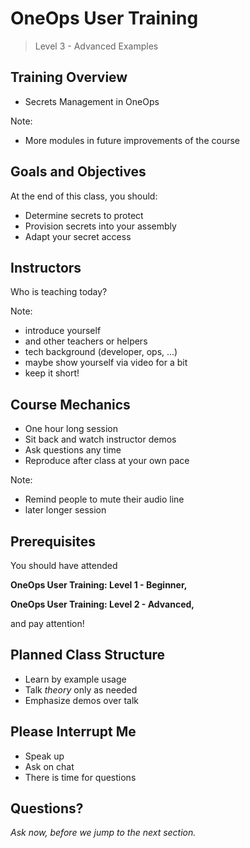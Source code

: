 # OneOps User Training

> Level 3 - Advanced Examples

<!--- vertical -->

## Training Overview

- Secrets Management in OneOps <!-- .element: class="fragment" -->

Note: 
- More modules in future improvements of the course

<!--- vertical -->

## Goals and Objectives

At the end of this class, you should: <!-- .element: class="fragment" -->

- Determine secrets to protect <!-- .element: class="fragment" -->
- Provision secrets into your assembly <!-- .element: class="fragment" -->
- Adapt your secret access <!-- .element: class="fragment" -->

<!--- vertical -->

## Instructors

Who is teaching today?

Note:
- introduce yourself
- and other teachers or helpers
- tech background (developer, ops, ...)
- maybe show yourself via video for a bit
- keep it short!

<!--- vertical -->

## Course Mechanics

- One hour long session
- Sit back and watch instructor demos
- Ask questions any time
- Reproduce after class at your own pace

Note:
- Remind people to mute their audio line
- later longer session

<!--- vertical -->

## Prerequisites

You should have attended <!-- .element: class="fragment" -->

__OneOps User Training: Level 1 - Beginner,__ <!-- .element: class="fragment" -->

__OneOps User Training: Level 2 - Advanced,__ <!-- .element: class="fragment" -->

and pay attention! <!-- .element: class="fragment" -->

<!--- vertical -->

## Planned Class Structure

- Learn by example usage
- Talk _theory_ only as needed
- Emphasize demos over talk

<!--- vertical -->

## Please Interrupt Me

- Speak up
- Ask on chat
- There is time for questions

<!--- vertical -->

## Questions? 

<em class="yellow">Ask now, before we jump to the next section.</em>

